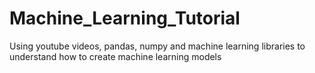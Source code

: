 # Machine_Learning_Tutorial
Using youtube videos, pandas, numpy and machine learning libraries to understand how to create machine learning models
